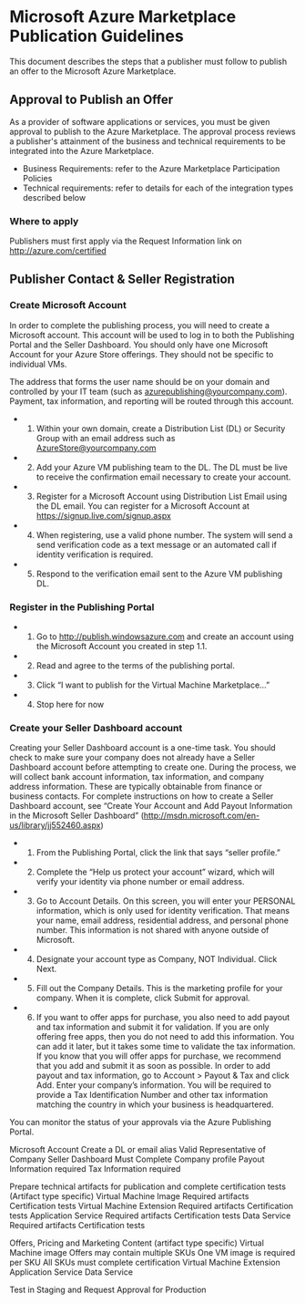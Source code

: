 # Microsoft Azure Marketplace Publication Guidelines
This document describes the steps that a publisher must follow to publish an offer to the Microsoft Azure Marketplace.

## Approval to Publish an Offer
As a provider of software applications or services, you must be given approval to publish to the Azure Marketplace. The approval process reviews a publisher's attainment of the business and technical requirements to be integrated into the Azure Marketplace. 
- Business Requirements: refer to the Azure Marketplace Participation Policies
- Technical requirements: refer to details for each of the integration types described below

### Where to apply
Publishers must first apply via the Request Information link on http://azure.com/certified

## Publisher Contact & Seller Registration 

### Create Microsoft Account
In order to complete the publishing process, you will need to create a Microsoft account. This account will be used to log in to both the Publishing Portal and the Seller Dashboard. You should only have one Microsoft Account for your Azure Store offerings. They should not be specific to individual VMs. 

The address that forms the user name should be on your domain and controlled by your IT team (such as azurepublishing@yourcompany.com). Payment, tax information, and reporting will be routed through this account. 

- 1.	Within your own domain, create a Distribution List (DL) or Security Group with an email address such as AzureStore@yourcompany.com
- 2.	Add your Azure VM publishing team to the DL. The DL must be live to receive the confirmation email necessary to create your account. 
- 3.	Register for a Microsoft Account using Distribution List Email using the DL email. You can register for a Microsoft Account at https://signup.live.com/signup.aspx
- 4.	When registering, use a valid phone number. The system will send a send verification code as a text message or an automated call if identity verification is required.
- 5.	Respond to the verification email sent to the Azure VM publishing DL. 

### Register in the Publishing Portal
- 1.	Go to http://publish.windowsazure.com and create an account using the Microsoft Account you created in step 1.1. 
- 2.	Read and agree to the terms of the publishing portal. 
- 3.	Click “I want to publish for the Virtual Machine Marketplace…”
- 4.	Stop here for now

### Create your Seller Dashboard account
Creating your Seller Dashboard account is a one-time task. You should check to make sure your company does not already have a Seller Dashboard account before attempting to create one. During the process, we will collect bank account information, tax information, and company address information. These are typically obtainable from finance or business contacts. For complete instructions on how to create a Seller Dashboard account, see “Create Your Account and Add Payout Information in the Microsoft Seller Dashboard” (http://msdn.microsoft.com/en-us/library/jj552460.aspx)

- 1.	From the Publishing Portal, click the link that says “seller profile.” 
- 2.	Complete the “Help us protect your account” wizard, which will verify your identity via phone number or email address. 
- 3.	Go to Account Details. On this screen, you will enter your PERSONAL information, which is only used for identity verification. That means your name, email address, residential address, and personal phone number. This information is not shared with anyone outside of Microsoft. 
- 4.	Designate your account type as Company, NOT Individual. Click Next. 
- 5.	Fill out the Company Details. This is the marketing profile for your company. When it is complete, click Submit for approval. 
- 6.	If you want to offer apps for purchase, you also need to add payout and tax information and submit it for validation. If you are only offering free apps, then you do not need to add this information. You can add it later, but it takes some time to validate the tax information. If you know that you will offer apps for purchase, we recommend that you add and submit it as soon as possible. In order to add payout and tax information, go to Account > Payout & Tax and click Add. Enter your company’s information. You will be required to provide a Tax Identification Number and other tax information matching the country in which your business is headquartered.

You can monitor the status of your approvals via the Azure Publishing Portal. 

Microsoft Account
Create a DL or email alias
Valid Representative of Company
Seller Dashboard
Must Complete Company profile
Payout Information required
Tax Information required

Prepare technical artifacts for publication and complete certification tests (Artifact type specific)
Virtual Machine Image
Required artifacts
Certification tests
Virtual Machine Extension
Required artifacts
Certification tests
Application Service
Required artifacts
Certification tests
Data Service
Required artifacts
Certification tests

Offers, Pricing and Marketing Content (artifact type specific)
Virtual Machine image
Offers may contain multiple SKUs
One VM image is required per SKU
All SKUs must complete certification 
Virtual Machine Extension
Application Service
Data Service

Test in Staging and Request Approval for Production

